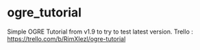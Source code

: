 # ogre_tutorial
Simple OGRE Tutorial from v1.9 to try to test latest version.
Trello : https://trello.com/b/RimXIezl/ogre-tutorial
